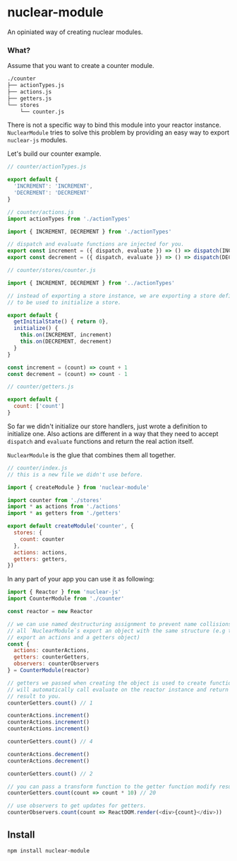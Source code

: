 # nuclear-module

An opiniated way of creating nuclear modules.

### What?

Assume that you want to create a counter module.

```bash
./counter
├── actionTypes.js
├── actions.js
├── getters.js
└── stores
    └── counter.js
```

There is not a specific way to bind this module into your reactor instance. `NuclearModule` tries to solve this problem by providing an easy way to export `nuclear-js` modules.

Let's build our counter example.

```js
// counter/actionTypes.js

export default {
  'INCREMENT': 'INCREMENT',
  'DECREMENT': 'DECREMENT'
}
```

```js
// counter/actions.js
import actionTypes from './actionTypes'

import { INCREMENT, DECREMENT } from './actionTypes'

// dispatch and evaluate functions are injected for you.
export const increment = ({ dispatch, evaluate }) => () => dispatch(INCREMENT)
export const decrement = ({ dispatch, evaluate }) => () => dispatch(DECREMENT)
```

```js
// counter/stores/counter.js

import { INCREMENT, DECREMENT } from '../actionTypes'

// instead of exporting a store instance, we are exporting a store definition
// to be used to initialize a store.

export default {
  getInitialState() { return 0},
  initialize() {
    this.on(INCREMENT, increment)
    this.on(DECREMENT, decrement)
  }
}

const increment = (count) => count + 1
const decrement = (count) => count - 1
```

```js
// counter/getters.js

export default {
  count: ['count']
}
```

So far we didn't initialize our store handlers, just wrote a definition to initialize one.
Also actions are different in a way that they need to accept `dispatch` and
`evaluate` functions and return the real action itself.

`NuclearModule` is the glue that combines them all together.

```js
// counter/index.js
// this is a new file we didn't use before.

import { createModule } from 'nuclear-module'

import counter from './stores'
import * as actions from './actions'
import * as getters from './getters'

export default createModule('counter', {
  stores: {
    count: counter
  },
  actions: actions,
  getters: getters,
})
```

In any part of your app you can use it as following:

```js
import { Reactor } from 'nuclear-js'
import CounterModule from './counter'

const reactor = new Reactor

// we can use named destructuring assignment to prevent name collisions since
// all `NuclearModule`s export an object with the same structure (e.g they all
// export an actions and a getters object)
const {
  actions: counterActions,
  getters: counterGetters,
  observers: counterObservers
} = CounterModule(reactor)

// getters we passed when creating the object is used to create functions which
// will automatically call evaluate on the reactor instance and return the
// result to you.
counterGetters.count() // 1

counterActions.increment()
counterActions.increment()
counterActions.increment()

counterGetters.count() // 4

counterActions.decrement()
counterActions.decrement()

counterGetters.count() // 2

// you can pass a transform function to the getter function modify result.
counterGetters.count(count => count * 10) // 20

// use observers to get updates for getters.
counterObservers.count(count => ReactDOM.render(<div>{count}</div>))
```

## Install

```
npm install nuclear-module
```
